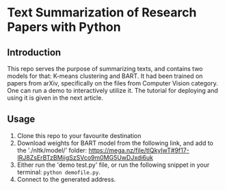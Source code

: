 # Text Summarization of Research Papers with Python
## Introduction
This repo serves the purpose of summarizing texts, and contains two models for that: K-means clustering and BART. It had been trained on papers from arXiv, specifically on the files from Computer Vision category.
One can run a demo to interactively utilize it. The tutorial for deploying and using it is given in the next article.

## Usage
1. Clone this repo to your favourite destination
2. Download weights for BART model from the following link, and add to the './nltk/model/' folder: https://mega.nz/file/tlQkyIwT#9f17-IRJ8ZsErBTzBMiigSzSVco9m0MG5UwDJxdi6uk
3. Either run the 'demo test.py' file, or run the following snippet in your terminal: `python demofile.py`.
4. Connect to the generated address.
